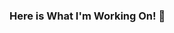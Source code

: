 ### Here is What I'm Working On! 👋

<!--
- 🔭 I’m currently working on ... developing my skills.
- 🌱 I’m currently learning ... Python.
- 👯 I’m looking to collaborate on ... some interesting projects.
- 🤔 I’m looking for help ... with learning.
- 💬 Ask me about ... anything.
- 📫 How to reach me: ... at that point is secret 😁
- 😄 Pronouns: ... He/Him
- ⚡ Fun fact: ... i have Master Dergree of Electrical Engineering
-->
